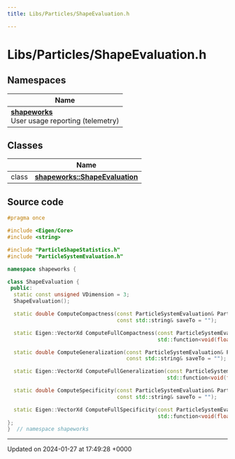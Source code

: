 ```yaml
---
title: Libs/Particles/ShapeEvaluation.h

---
```


# Libs/Particles/ShapeEvaluation.h



## Namespaces

| Name           |
| -------------- |
| **[shapeworks](../Namespaces/namespaceshapeworks.md)** <br>User usage reporting (telemetry)  |

## Classes

|                | Name           |
| -------------- | -------------- |
| class | **[shapeworks::ShapeEvaluation](../Classes/classshapeworks_1_1ShapeEvaluation.md)**  |




## Source code

```cpp
#pragma once

#include <Eigen/Core>
#include <string>

#include "ParticleShapeStatistics.h"
#include "ParticleSystemEvaluation.h"

namespace shapeworks {

class ShapeEvaluation {
 public:
  static const unsigned VDimension = 3;
  ShapeEvaluation();

  static double ComputeCompactness(const ParticleSystemEvaluation& ParticleSystemEvaluation, const int nModes,
                                   const std::string& saveTo = "");

  static Eigen::VectorXd ComputeFullCompactness(const ParticleSystemEvaluation& ParticleSystemEvaluation,
                                                std::function<void(float)> progress_callback = nullptr);

  static double ComputeGeneralization(const ParticleSystemEvaluation& ParticleSystemEvaluation, const int nModes,
                                      const std::string& saveTo = "");

  static Eigen::VectorXd ComputeFullGeneralization(const ParticleSystemEvaluation& ParticleSystemEvaluation,
                                                   std::function<void(float)> progress_callback = nullptr);

  static double ComputeSpecificity(const ParticleSystemEvaluation& ParticleSystemEvaluation, const int nModes,
                                   const std::string& saveTo = "");

  static Eigen::VectorXd ComputeFullSpecificity(const ParticleSystemEvaluation& ParticleSystemEvaluation,
                                                std::function<void(float)> progress_callback = nullptr);
};
}  // namespace shapeworks
```


-------------------------------

Updated on 2024-01-27 at 17:49:28 +0000
